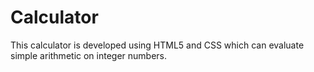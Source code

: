 # Calculator

This calculator is developed using HTML5 and CSS which can evaluate simple arithmetic on integer numbers.
